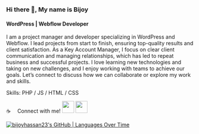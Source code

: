 ### Hi there 👋, My name is Bijoy
#### WordPress | Webflow Developer
I am a project manager and developer specializing in WordPress and Webflow. I lead projects from start to finish, ensuring top-quality results and client satisfaction. As a Key Account Manager, I focus on clear client communication and managing relationships, which has led to repeat business and successful projects. I love learning new technologies and taking on new challenges, and I enjoy working with teams to achieve our goals. Let’s connect to discuss how we can collaborate or explore my work and skills.

Skills: PHP / JS / HTML / CSS

☕  Connect with me!
<a href="https://bijoy.dev/"><img height="32" width="32" src="https://bijoy.dev/wp-content/uploads/2023/12/siteicon.png" /></a> <a href="https://linkedin.com/in/bijoyhassan23"><img height="32" width="32" src="https://cdn.simpleicons.org/linkedin/white" /></a>




[![bijoyhassan23's GitHub | Languages Over Time](https://stats.quira.sh/bijoyhassan23/languages-over-time?theme=dark)](https://quira.sh?utm_source=widgets&utm_campaign=bijoyhassan23)
